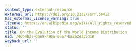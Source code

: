 ```yaml
---
content_type: external-resource
external_url: https://doi.org/10.2139/ssrn.59412
has_external_license_warning: true
license: https://en.wikipedia.org/wiki/All_rights_reserved
status: ''
title: On the Evolution of the World Income Distribution
uid: 246b4b27-0be9-49aa-8067-ba2a2e355d18
wayback_url: ''
---
```

